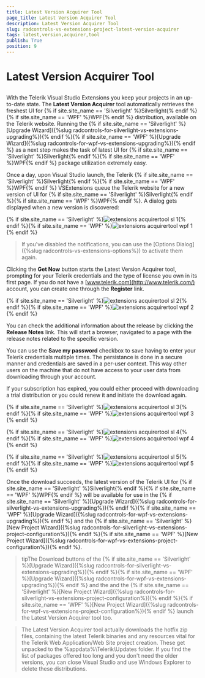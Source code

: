 ```yaml
---
title: Latest Version Acquirer Tool
page_title: Latest Version Acquirer Tool
description: Latest Version Acquirer Tool
slug: radcontrols-vs-extensions-project-latest-version-acquirer
tags: latest,version,acquirer,tool
publish: True
position: 9
---
```


# Latest Version Acquirer Tool



## 

With the Telerik Visual Studio Extensions you keep your projects in an up-to-date state. The __Latest Version Acquirer__ tool automatically retrieves the freshest UI for {% if site.site_name == 'Silverlight' %}Silverlight{% endif %}{% if site.site_name == 'WPF' %}WPF{% endif %} distribution, available on the Telerik website. 
        Running the 
        {% if site.site_name == 'Silverlight' %}[Upgrade Wizard]({%slug radcontrols-for-silverlight-vs-extensions-upgrading%}){% endif %}{% if site.site_name == 'WPF' %}[Upgrade Wizard]({%slug radcontrols-for-wpf-vs-extensions-upgrading%}){% endif %} as a next step makes the task of latest UI for {% if site.site_name == 'Silverlight' %}Silverlight{% endif %}{% if site.site_name == 'WPF' %}WPF{% endif %} package utilization extremely easy.
        

Once a day, upon Visual Studio launch, the Telerik {% if site.site_name == 'Silverlight' %}Silverlight{% endif %}{% if site.site_name == 'WPF' %}WPF{% endif %} VSExtensions queue the Telerik website for a new version of UI for {% if site.site_name == 'Silverlight' %}Silverlight{% endif %}{% if site.site_name == 'WPF' %}WPF{% endif %}. A dialog gets displayed when a new version is discovered:
		

{% if site.site_name == 'Silverlight' %}![extensions acquirertool sl 1](images/extensions_acquirertool_sl_1.png){% endif %}{% if site.site_name == 'WPF' %}![extensions acquirertool wpf 1](images/extensions_acquirertool_wpf_1.png){% endif %}

>If you've disabled the notifications, you can use the [Options Dialog]({%slug radcontrols-vs-extensions-options%}) to activate them again.

Clicking the __Get Now__ button starts the Latest Version Acquirer tool, prompting for your Telerik credentials and the type of license you own in its first page. If you do not have a 
        [www.telerik.com](http://www.telerik.com/)
        account, you can create one through the __Register__ link.
        

{% if site.site_name == 'Silverlight' %}![extensions acquirertool sl 2](images/extensions_acquirertool_sl_2.png){% endif %}{% if site.site_name == 'WPF' %}![extensions acquirertool wpf 2](images/extensions_acquirertool_wpf_2.png){% endif %}

You can check the additional information about the release by clicking the __Release Notes__ link. This will start a browser, navigated to a page with the release notes related to the specific version.
       	

You can use the __Save my password__ checkbox to save having to enter your Telerik credentials multiple times. The persistance is done in a secure manner and credentials are saved in a per-user context. This way other users on the machine that do not have access to your user data from downloading through your account.
       	

If your subscription has expired, you could either proceed with downloading a trial distribution or you could renew it and initiate the download again.
		

{% if site.site_name == 'Silverlight' %}![extensions acquirertool sl 3](images/extensions_acquirertool_sl_3.png){% endif %}{% if site.site_name == 'WPF' %}![extensions acquirertool wpf 3](images/extensions_acquirertool_wpf_3.png){% endif %}

{% if site.site_name == 'Silverlight' %}![extensions acquirertool sl 4](images/extensions_acquirertool_sl_4.png){% endif %}{% if site.site_name == 'WPF' %}![extensions acquirertool wpf 4](images/extensions_acquirertool_wpf_4.png){% endif %}

{% if site.site_name == 'Silverlight' %}![extensions acquirertool sl 5](images/extensions_acquirertool_sl_5.png){% endif %}{% if site.site_name == 'WPF' %}![extensions acquirertool wpf 5](images/extensions_acquirertool_wpf_5.png){% endif %}

Once the download succeeds, the latest version of the Telerik UI for {% if site.site_name == 'Silverlight' %}Silverlight{% endif %}{% if site.site_name == 'WPF' %}WPF{% endif %} will be available for use in the 
         {% if site.site_name == 'Silverlight' %}[Upgrade Wizard]({%slug radcontrols-for-silverlight-vs-extensions-upgrading%}){% endif %}{% if site.site_name == 'WPF' %}[Upgrade Wizard]({%slug radcontrols-for-wpf-vs-extensions-upgrading%}){% endif %} and the 
         {% if site.site_name == 'Silverlight' %}[New Project Wizard]({%slug radcontrols-for-silverlight-vs-extensions-project-configuration%}){% endif %}{% if site.site_name == 'WPF' %}[New Project Wizard]({%slug radcontrols-for-wpf-vs-extensions-project-configuration%}){% endif %}.
        

>tipThe Download buttons of the 
        {% if site.site_name == 'Silverlight' %}[Upgrade Wizard]({%slug radcontrols-for-silverlight-vs-extensions-upgrading%}){% endif %}{% if site.site_name == 'WPF' %}[Upgrade Wizard]({%slug radcontrols-for-wpf-vs-extensions-upgrading%}){% endif %} and the 
          and the 
          {% if site.site_name == 'Silverlight' %}[New Project Wizard]({%slug radcontrols-for-silverlight-vs-extensions-project-configuration%}){% endif %}{% if site.site_name == 'WPF' %}[New Project Wizard]({%slug radcontrols-for-wpf-vs-extensions-project-configuration%}){% endif %} launch the Latest Version Acquirer tool too. 
        

>The Latest Version Acquirer tool actually downloads the hotfix zip files, containing the latest Telerik binaries and any resources vital for the Telerik Web Application/Web Site project creation. These get unpacked to the %appdata%\Telerik\Updates folder. 
		If you find the list of packages offered too long and you don't need the older versions, you can close Visual Studio and use Windows Explorer to delete these distributions.
		
